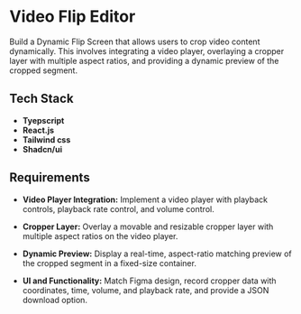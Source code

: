 # Video Flip Editor

Build a Dynamic Flip Screen that allows users to crop video content dynamically. This involves integrating a video player, overlaying a cropper layer with multiple aspect ratios, and providing a dynamic preview of the cropped segment.

## Tech Stack

- **Tyepscript**
- **React.js**
- **Tailwind css**
- **Shadcn/ui**

## Requirements

- **Video Player Integration:** Implement a video player with playback controls, playback rate control, and volume control.

- **Cropper Layer:** Overlay a movable and resizable cropper layer with multiple aspect ratios on the video player.

- **Dynamic Preview:** Display a real-time, aspect-ratio matching preview of the cropped segment in a fixed-size container.

- **UI and Functionality:** Match Figma design, record cropper data with coordinates, time, volume, and playback rate, and provide a JSON download option.

